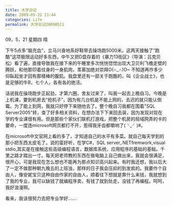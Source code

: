 ```yaml
---
title: 大学日记 
date: 2009-05-22 21:44
categories: Life
permalink: 大学日记20090521
---
```


09，5，21   星期四   晴

下午5点多“脑充血”，立马兴奋地系好鞋带去操场跑5000米。这两天接触了“跑酷”这项极限运动好多东西，中午又把D盘存着的《暴力13街区》（导演：吕克贝松）看了遍，直接导致我在接下来的午睡里多次恍恍惚惚出现大卫贝利飞檐走壁的腾跃，和他那印着纹身的一身肌肉，羡慕加绝对崇拜O(∩_∩)O~ 不知道再作多少仰臥起坐才回有那樣棒的腹肌。我盘里还有一部关于跑酷的，叫《企业战士》，也是足够的牛B，七个人，各有各的绝活。

话说我在操场跑步正起劲，才第六圈，舍友过来了，叫我一起去上晚自习。今晚是上机课，要到机房去“抢机子”，因为有几台机是不能上网的，去迟的就只能认倒霉。为了能上到网，我就只好停下来随他去了。整个晚自习我都在围着"SQL Server2005"转，查了好多相关资料，在想办法下下来回去装，因为发现对现在学的专业课很有用。但是那些个家伙们联机打游戏，把整个机房的局域网弄的卡的要命，一度连microsoft网页都打不开，惹得我牙齿都嚼响了(╰_╯)#。

在microsoft中文官网上看的多了，才知道自己的水平有多菜。就自己每天学到的那小把东西太皮毛了。说的蛮好听，在学C#，SQL server,.NETfremwork,visual stdio,其实是在接触这些高级编程语言，数据库系统，应用程序的基础的基础。千里之路才踏出一寸。每天把老师教的东西在做电脑上自己做出来，我就会很满足，很开心，可是我现在怎么想也不能再为那点知识高兴起来。有时我还想，我以后大了一定不做那种朝九晚五的上班浊，那样的日子我会压抑的到发疯的。我要作个自由人，像安妮宝贝这种自由作家的自由人，顺着往下想就是靠什么来钱，我就想到了我的专业，我可以缺钱了就编程序卖，有钱了就到处走，没钱了再编程。呵呵，我好浪漫啊。

看来，我该很努力去把专业学好.......  